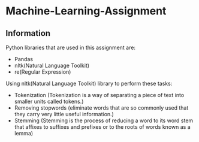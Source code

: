 # Machine-Learning-Assignment

## Information
Python libraries that are used in this assignment are:
* Pandas
* nltk(Natural Language Toolkit)
* re(Regular Expression)


Using nltk(Natural Language Toolkit) library to perform these tasks:
* Tokenization (Tokenization is a way of separating a piece of text into smaller units called tokens.)
* Removing stopwords (eliminate words that are so commonly used that they carry very little useful information.)
* Stemming (Stemming is the process of reducing a word to its word stem that affixes to suffixes and prefixes or to the roots of words known as a lemma)
